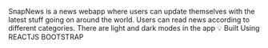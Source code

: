 SnapNews is a news webapp where users can update themselves with the latest stuff going on around the world. Users can read news according to different categories. There are light and dark modes in the app
💡 Built Using
 REACTJS
 BOOTSTRAP
